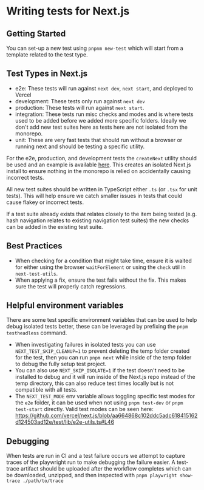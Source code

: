 # Writing tests for Next.js

## Getting Started

You can set-up a new test using `pnpnm new-test` which will start from a template related to the test type.

## Test Types in Next.js

- e2e: These tests will run against `next dev`, `next start`, and deployed to Vercel
- development: These tests only run against `next dev`
- production: These tests will run against `next start`.
- integration: These tests run misc checks and modes and is where tests used to be added before we added more specific folders. Ideally we don't add new test suites here as tests here are not isolated from the monorepo.
- unit: These are very fast tests that should run without a browser or running next and should be testing a specific utility.

For the e2e, production, and development tests the `createNext` utility should be used and an example is available [here](./e2e/example.txt). This creates an isolated Next.js install to ensure nothing in the monorepo is relied on accidentally causing incorrect tests.

All new test suites should be written in TypeScript either `.ts` (or `.tsx` for unit tests). This will help ensure we catch smaller issues in tests that could cause flakey or incorrect tests.

If a test suite already exists that relates closely to the item being tested (e.g. hash navigation relates to existing navigation test suites) the new checks can be added in the existing test suite.

## Best Practices

- When checking for a condition that might take time, ensure it is waited for either using the browser `waitForElement` or using the `check` util in `next-test-utils`.
- When applying a fix, ensure the test fails without the fix. This makes sure the test will properly catch regressions.

## Helpful environment variables

There are some test specific environment variables that can be used to help debug isolated tests better, these can be leveraged by prefixing the `pnpm testheadless` command.

- When investigating failures in isolated tests you can use `NEXT_TEST_SKIP_CLEANUP=1` to prevent deleting the temp folder created for the test, then you can run `pnpm next` while inside of the temp folder to debug the fully setup test project.
- You can also use `NEXT_SKIP_ISOLATE=1` if the test doesn't need to be installed to debug and it will run inside of the Next.js repo instead of the temp directory, this can also reduce test times locally but is not compatible with all tests.
- The `NEXT_TEST_MODE` env variable allows toggling specific test modes for the `e2e` folder, it can be used when not using `pnpm test-dev` or `pnpm test-start` directly. Valid test modes can be seen here: https://github.com/vercel/next.js/blob/aa664868c102ddc5adc618415162d124503ad12e/test/lib/e2e-utils.ts#L46

## Debugging

When tests are run in CI and a test failure occurs we attempt to capture traces of the playwright run to make debugging the failure easier. A test-trace artifact should be uploaded after the workflow completes which can be downloaded, unzipped, and then inspected with `pnpm playwright show-trace ./path/to/trace`

